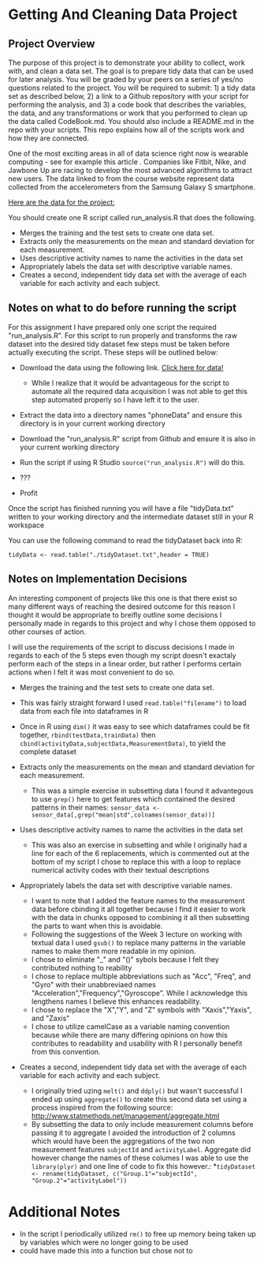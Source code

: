 Getting And Cleaning Data Project
======

Project Overview
-----

The purpose of this project is to demonstrate your ability to collect, work with, and clean a data set. The goal is to prepare tidy data that can be used for later analysis. You will be graded by your peers on a series of yes/no questions related to the project. You will be required to submit: 1) a tidy data set as described below, 2) a link to a Github repository with your script for performing the analysis, and 3) a code book that describes the variables, the data, and any transformations or work that you performed to clean up the data called CodeBook.md. You should also include a README.md in the repo with your scripts. This repo explains how all of the scripts work and how they are connected.  

One of the most exciting areas in all of data science right now is wearable computing - see for example this article . Companies like Fitbit, Nike, and Jawbone Up are racing to develop the most advanced algorithms to attract new users. The data linked to from the course website represent data collected from the accelerometers from the Samsung Galaxy S smartphone. 

[Here are the data for the project:](https://d396qusza40orc.cloudfront.net/getdata%2Fprojectfiles%2FUCI%20HAR%20Dataset.zip)

You should create one R script called run_analysis.R that does the following. 

* Merges the training and the test sets to create one data set.
* Extracts only the measurements on the mean and standard deviation for each measurement. 
* Uses descriptive activity names to name the activities in the data set
* Appropriately labels the data set with descriptive variable names. 
* Creates a second, independent tidy data set with the average of each variable for each activity and each subject. 

Notes on what to do before running the script
--------------

For this assignment I have prepared only one script the required "run_analysis.R". For this script to run properly 
and transforms the raw dataset into the desired tidy dataset few steps must be taken before actually executing the 
script. These steps will be outlined below:

* Download the data using the following link. [Click here for data!](https://d396qusza40orc.cloudfront.net/getdata%2Fprojectfiles%2FUCI%20HAR%20Dataset.zip)
    * While I realize that it would be advantageous for the script to automate all the required data acquisition I was not able to get this step automated properly so I have left it to the user. 
    
* Extract the data into a directory names "phoneData" and ensure this directory is in your current working directory
* Download the "run_analysis.R" script from Github and ensure it is also in your current working directory
* Run the script if using R Studio `source("run_analysis.R")` will do this. 
* ???
* Profit

Once the script has finished running you will have a file "tidyData.txt" written to your working directory and the intermediate dataset still in your R workspace

You can use the following command to read the tidyDataset back into R:

`tidyData <- read.table("./tidyDataset.txt",header = TRUE)`

Notes on Implementation Decisions 
-----------------

An interesting component of projects like this one is that there exist so many different ways of reaching the desired outcome for this reason I thought it would be appropriate to breifly outline some decisions I personally made in regards to this project and why I chose them opposed to other courses of action. 

I will use the requirements of the script to discuss decisions I made in regards to each of the 5 steps even though my script doesn't exactaly perform each of the steps in a linear order, but rather I performs certain actions when I felt it was most convenient to do so. 

* Merges the training and the test sets to create one data set.
 * This was fairly straight forward I used `read.table("filename")` to load data from each file into dataframes in R
 * Once in R using `dim()` it was easy to see which dataframes could be fit together, `rbind(testData,trainData)` then `cbind(activityData,subjectData,MeasurementData)`, to yield the complete dataset
 
* Extracts only the measurements on the mean and standard deviation for each measurement.
	* This was a simple exercise in subsetting data I found it advantegous to use `grep()` here to get features which contained the desired patterns in their names: `sensor_data <- sensor_data[,grep("mean|std",colnames(sensor_data))]`
    
* Uses descriptive activity names to name the activities in the data set
    * This was also an exercise in subsetting and while I originally had a line for each of the 6 replacements, which is commented out at the bottom of my script I chose to replace this with a loop to replace numerical activity codes with their textual descriptions
    
* Appropriately labels the data set with descriptive variable names. 
    * I want to note that I added the feature names to the measurement data before cbinding it all together because I find it easier to work with the data in chunks opposed to combining it all then subsetting the parts to want when this is avoidable. 
    * Following the suggestions of the Week 3 lecture on working with textual data I used `gsub()` to replace many patterns in the variable names to make them more readable in my opinion. 
    * I chose to eliminate "_" and "()" sybols because I felt they contributed nothing to reability
    * I chose to replace multiple abbreviations such as "Acc", "Freq", and "Gyro" with their unabbreviaed names "Acceleration","Frequency","Gyroscope". While I acknowledge this lengthens names I believe this enhances readability.
    * I chose to replace the "X","Y", and "Z" symbols with "Xaxis","Yaxis", and "Zaxis"
    * I chose to utilize camelCase as a variable naming convention because while there are many differing opinions on how this contributes to readability and usability with R I personally benefit from this convention. 
    
* Creates a second, independent tidy data set with the average of each variable for each activity and each subject. 
    * I originally tried uzing `melt()` and `ddply()` but wasn't successful I ended up using `aggregate()` to create this second data set using a process inspired from the following source: http://www.statmethods.net/management/aggregate.html 
    * By subsetting the data to only include measurement columns before passing it to aggregate I avoided the introduction of 2 columns which would have been the aggregations of the two non measurement features `subjectId` and `activityLabel`. Aggregate did however change the names of these columes I was able to use the `library(plyr)` and one line of code to fix this however.:
    *`tidyDataset <- rename(tidyDataset, c("Group.1"="subjectId", "Group.2"="activityLabel"))`
    
    
Additional Notes
==============

* In the script I periodically utilized `rm()` to free up memory being taken up by variables which were no longer going to be used
* could have made this into a function but chose not to 
